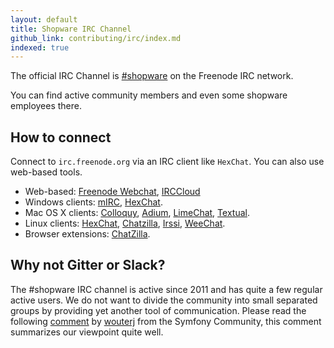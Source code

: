 ```yaml
---
layout: default
title: Shopware IRC Channel
github_link: contributing/irc/index.md
indexed: true
---
```


The official IRC Channel is [\#shopware](irc://irc.freenode.net/shopware) on the Freenode IRC network.

You can find active community members and even some shopware employees there. 

## How to connect
Connect to `irc.freenode.org` via an IRC client like `HexChat`. You can also use web-based tools.

- Web-based: [Freenode Webchat](http://webchat.freenode.net/?channels=shopware&prompt=1), [IRCCloud](https://www.irccloud.com/#!/ircs://chat.freenode.net:6697/%23shopware)
- Windows clients: <a href="http://www.mirc.com/">mIRC</a>, <a href="https://hexchat.github.io/index.html">HexChat</a>.
- Mac OS X clients: <a href="http://colloquy.info/">Colloquy</a>, <a href="https://adium.im/">Adium</a>, <a href="http://limechat.net/mac/">LimeChat</a>, <a href="https://www.codeux.com/textual/">Textual</a>.
- Linux clients: <a href="http://hexchat.github.io/">HexChat</a>, <a href="http://chatzilla.hacksrus.com/">Chatzilla</a>, <a href="http://www.irssi.org/">Irssi</a>, <a href="https://weechat.org/">WeeChat</a>.
- Browser extensions: <a href="http://chatzilla.hacksrus.com/">ChatZilla</a>.

## Why not Gitter or Slack?
The #shopware IRC channel is active since 2011 and has quite a few regular active users. We do not want to divide the community into small separated groups by providing yet another tool of communication. 
Please read the following [comment](https://github.com/symfony/symfony/issues/12885#issuecomment-65935540) by [wouterj](https://github.com/wouterj) from the Symfony Community, this comment summarizes our viewpoint quite well.
